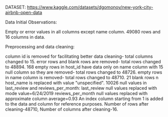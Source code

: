 DATASET: https://www.kaggle.com/datasets/dgomonov/new-york-city-airbnb-open-data

Data Initial Observations:

  Empty or error values in all columns except name column.
  49080 rows and 16 columns in data.
    
Preprocessing and data cleaning:

  column id is removed for facilitating better data cleaning- total columns changed to 15.
  error rows and blank rows are removed- total rows changed to 48894.
  168 empty rows in host_id have data only on name column with 15 null column so they are removed- total rows changed to 48726.
  empty rows in name column is removed- total rows changed to 48710.
  21 blank rows n host_name is replaced with value "unspecified".
  10026 null values in last_review and reviews_per_month:
      last_review null values replaced with mode value=6/24/2019
      reviews_per_month null values replaced with approximate column average=0.93
  An index column starting from 1 is added to the data and column for reference purposes.
  Number of rows after cleaning-48710, Number of columns after cleaning-16.

  
